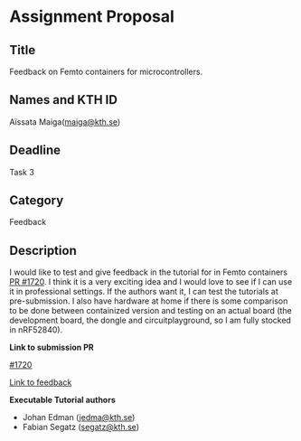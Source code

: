 # Assignment Proposal

## Title

Feedback on Femto containers for microcontrollers.

## Names and KTH ID

Aïssata Maiga(maiga@kth.se)

## Deadline

Task 3

## Category

Feedback

## Description

I would like to test and give feedback in the tutorial for in Femto containers [PR #1720](https://github.com/KTH/devops-course/pull/1720). I think it is a very exciting idea and I would love to see if I can use it in professional settings.
If the authors want it, I can test the tutorials at pre-submission. I also have hardware at home if there is some comparison to be done between containized version and testing on an actual board (the development board, the dongle and circuitplayground, so I am fully stocked in nRF52840).

**Link to submission PR**

[#1720](https://github.com/KTH/devops-course/pull/1720)

[Link to feedback](https://hackmd.io/@aissata/H1mUTSVH5)

**Executable Tutorial authors**
- Johan Edman (jedma@kth.se)
- Fabian Segatz (segatz@kth.se)
